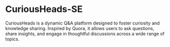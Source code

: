 # CuriousHeads-SE
CuriousHeads is a dynamic Q&amp;A platform designed to foster curiosity and knowledge sharing. Inspired by Quora, it allows users to ask questions, share insights, and engage in thoughtful discussions across a wide range of topics. 
